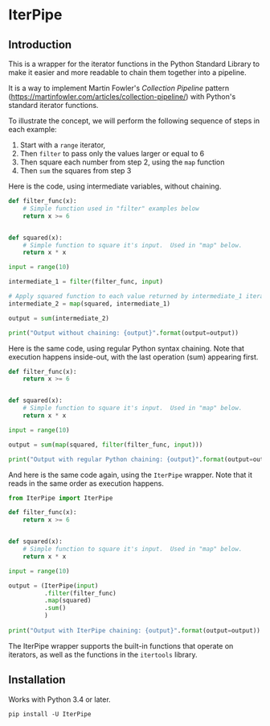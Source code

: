 # IterPipe
## Introduction
This is a wrapper for the iterator functions in the Python Standard Library to make it easier and more readable to chain them together into a pipeline.

It is a way to implement Martin Fowler's _Collection Pipeline_ pattern (https://martinfowler.com/articles/collection-pipeline/) with Python's standard iterator functions.

To illustrate the concept, we will perform the following sequence of steps in each example:

1. Start with a `range` iterator,
2. Then `filter` to pass only the values larger or equal to 6
3. Then square each number from step 2, using the `map` function
4. Then `sum` the squares from step 3

Here is the code, using intermediate variables, without chaining.
```python
def filter_func(x):
    # Simple function used in "filter" examples below
    return x >= 6


def squared(x):
    # Simple function to square it's input.  Used in "map" below.
    return x * x

input = range(10)

intermediate_1 = filter(filter_func, input)

# Apply squared function to each value returned by intermediate_1 iterator
intermediate_2 = map(squared, intermediate_1)

output = sum(intermediate_2)

print("Output without chaining: {output}".format(output=output))
```

Here is the same code, using regular Python syntax chaining. Note that execution happens inside-out, with the last operation (sum) appearing first.
```python
def filter_func(x):
    return x >= 6


def squared(x):
    # Simple function to square it's input.  Used in "map" below.
    return x * x

input = range(10)

output = sum(map(squared, filter(filter_func, input)))

print("Output with regular Python chaining: {output}".format(output=output))
```

And here is the same code again, using the `IterPipe` wrapper. Note that it reads in the same order as execution happens.
```python
from IterPipe import IterPipe

def filter_func(x):
    return x >= 6


def squared(x):
    # Simple function to square it's input.  Used in "map" below.
    return x * x

input = range(10)

output = (IterPipe(input) 
          .filter(filter_func)
          .map(squared)
          .sum()
          )
          
print("Output with IterPipe chaining: {output}".format(output=output))
``` 

The IterPipe wrapper supports the built-in functions that operate on iterators, as well as the functions in the `itertools` library.

## Installation

Works with Python 3.4 or later.

```
pip install -U IterPipe
```
